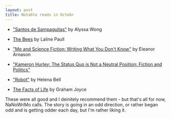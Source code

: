 ```yaml
---
layout: post
title: Notable reads in Octobr
---
```


* ["Santos de Sampaguitas"](http://www.strangehorizons.com/2014/20141006/sampaguita-f.shtml) by Alyssa Wong

* [The Bees](https://www.goodreads.com/book/show/18652002-the-bees) by Laline Paull

* ["Me and Science Fiction: Writing What You Don't Know"](http://www.strangehorizons.com/2014/20140519/arnason-c.shtml) by Eleanor Arnason

* ["Kameron Hurley: The Status Quo is Not a Neutral Position: Fiction and Politics"](http://www.locusmag.com/Perspectives/2014/10/kameron-hurley-the-status-quo-is-not-a-neutral-position-fiction-and-politics/)

* ["Robot"](http://clarkesworldmagazine.com/bell_09_12/) by Helena Bell

* [The Facts of Life](https://www.goodreads.com/book/show/176332.The_Facts_of_Life) by Graham Joyce

These were all good and I deinitely recommend them - but that's all for now, NaNoWriMo calls. The story is going in an odd direction, or rather began odd and is getting odder each day, but I'm rather liking it.